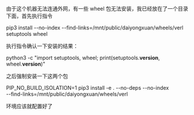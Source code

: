 由于这个机器无法连通外网，有一些 wheel 包无法安装，我已经放在了一个目录下面，首先执行指令

pip3 install --no-index --find-links=/mnt/public/daiyongxuan/wheels/verl \
    setuptools wheel

执行指令确认一下安装的结果：

python3 -c "import setuptools, wheel; print(setuptools.__version__, wheel.__version__)"

之后强制安装一下这两个包

PIP_NO_BUILD_ISOLATION=1 pip3 install -e . --no-deps --no-index \
  --find-links=/mnt/public/daiyongxuan/wheels/verl

环境应该就配置好了